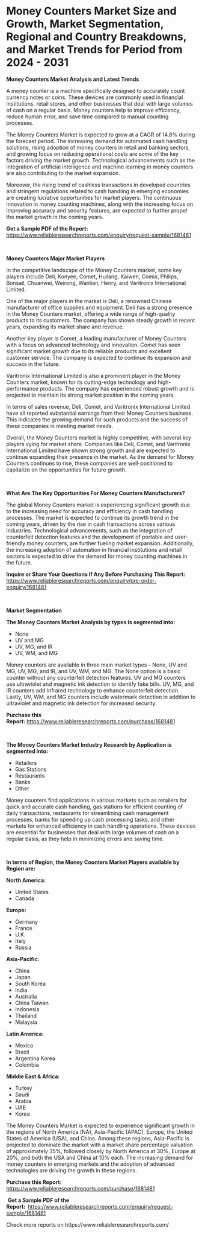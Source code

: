 <p><h1>Money Counters Market Size and Growth, Market Segmentation, Regional and Country Breakdowns, and Market Trends for Period from 2024 -  2031</h1></p><p><strong>Money Counters Market Analysis and Latest Trends</strong></p>
<p><p>A money counter is a machine specifically designed to accurately count currency notes or coins. These devices are commonly used in financial institutions, retail stores, and other businesses that deal with large volumes of cash on a regular basis. Money counters help to improve efficiency, reduce human error, and save time compared to manual counting processes.</p><p>The Money Counters Market is expected to grow at a CAGR of 14.8% during the forecast period. The increasing demand for automated cash handling solutions, rising adoption of money counters in retail and banking sectors, and growing focus on reducing operational costs are some of the key factors driving the market growth. Technological advancements such as the integration of artificial intelligence and machine learning in money counters are also contributing to the market expansion.</p><p>Moreover, the rising trend of cashless transactions in developed countries and stringent regulations related to cash handling in emerging economies are creating lucrative opportunities for market players. The continuous innovation in money counting machines, along with the increasing focus on improving accuracy and security features, are expected to further propel the market growth in the coming years.</p></p>
<p><strong>Get a Sample PDF of the Report:&nbsp;</strong> <a href="https://www.reliableresearchreports.com/enquiry/request-sample/1681481">https://www.reliableresearchreports.com/enquiry/request-sample/1681481</a></p>
<p>&nbsp;</p>
<p><strong>Money Counters Major Market Players</strong></p>
<p><p>In the competitive landscape of the Money Counters market, some key players include Deli, Konyee, Comet, Huilang, Kaiwen, Comix, Philips, Bonsail, Chuanwei, Weirong, Wanlian, Henry, and Varitronix International Limited. </p><p>One of the major players in the market is Deli, a renowned Chinese manufacturer of office supplies and equipment. Deli has a strong presence in the Money Counters market, offering a wide range of high-quality products to its customers. The company has shown steady growth in recent years, expanding its market share and revenue.</p><p>Another key player is Comet, a leading manufacturer of Money Counters with a focus on advanced technology and innovation. Comet has seen significant market growth due to its reliable products and excellent customer service. The company is expected to continue its expansion and success in the future.</p><p>Varitronix International Limited is also a prominent player in the Money Counters market, known for its cutting-edge technology and high-performance products. The company has experienced robust growth and is projected to maintain its strong market position in the coming years.</p><p>In terms of sales revenue, Deli, Comet, and Varitronix International Limited have all reported substantial earnings from their Money Counters business. This indicates the growing demand for such products and the success of these companies in meeting market needs.</p><p>Overall, the Money Counters market is highly competitive, with several key players vying for market share. Companies like Deli, Comet, and Varitronix International Limited have shown strong growth and are expected to continue expanding their presence in the market. As the demand for Money Counters continues to rise, these companies are well-positioned to capitalize on the opportunities for future growth.</p></p>
<p>&nbsp;</p>
<p><strong>What Are The Key Opportunities For Money Counters Manufacturers?</strong></p>
<p><p>The global Money Counters market is experiencing significant growth due to the increasing need for accuracy and efficiency in cash handling processes. The market is expected to continue its growth trend in the coming years, driven by the rise in cash transactions across various industries. Technological advancements, such as the integration of counterfeit detection features and the development of portable and user-friendly money counters, are further fueling market expansion. Additionally, the increasing adoption of automation in financial institutions and retail sectors is expected to drive the demand for money counting machines in the future.</p></p>
<p><strong>Inquire or Share Your Questions If Any Before Purchasing This Report:</strong> <a href="https://www.reliableresearchreports.com/enquiry/pre-order-enquiry/1681481">https://www.reliableresearchreports.com/enquiry/pre-order-enquiry/1681481</a></p>
<p>&nbsp;</p>
<p><strong>Market Segmentation</strong></p>
<p><strong>The Money Counters Market Analysis by types is segmented into:</strong></p>
<p><ul><li>None</li><li>UV and MG</li><li>UV, MG, and IR</li><li>UV, WM, and MG</li></ul></p>
<p><p>Money counters are available in three main market types - None, UV and MG, UV, MG, and IR, and UV, WM, and MG. The None option is a basic counter without any counterfeit detection features. UV and MG counters use ultraviolet and magnetic ink detection to identify fake bills. UV, MG, and IR counters add infrared technology to enhance counterfeit detection. Lastly, UV, WM, and MG counters include watermark detection in addition to ultraviolet and magnetic ink detection for increased security.</p></p>
<p><strong>Purchase this Report:&nbsp;</strong><a href="https://www.reliableresearchreports.com/purchase/1681481">https://www.reliableresearchreports.com/purchase/1681481</a></p>
<p>&nbsp;</p>
<p><strong>The Money Counters Market Industry Research by Application is segmented into:</strong></p>
<p><ul><li>Retailers</li><li>Gas Stations</li><li>Restaurants</li><li>Banks</li><li>Other</li></ul></p>
<p><p>Money counters find applications in various markets such as retailers for quick and accurate cash handling, gas stations for efficient counting of daily transactions, restaurants for streamlining cash management processes, banks for speeding up cash processing tasks, and other markets for enhanced efficiency in cash handling operations. These devices are essential for businesses that deal with large volumes of cash on a regular basis, as they help in minimizing errors and saving time.</p></p>
<p>&nbsp;</p>
<p><strong>In terms of Region, the Money Counters Market Players available by Region are:</strong></p>
<p>
    <p> <strong> North America: </strong>
        <ul>
            <li>United States</li>
            <li>Canada</li>
        </ul>
        </p> 
    <p> <strong> Europe: </strong>
        <ul>
            <li>Germany</li>
            <li>France</li>
            <li>U.K.</li>
            <li>Italy</li>
            <li>Russia</li>
        </ul>
        </p> 
    <p> <strong> Asia-Pacific: </strong>
        <ul>
            <li>China</li>
            <li>Japan</li>
            <li>South Korea</li>
            <li>India</li>
            <li>Australia</li>
            <li>China Taiwan</li>
            <li>Indonesia</li>
            <li>Thailand</li>
            <li>Malaysia</li>
        </ul>
        </p> 
    <p> <strong> Latin America: </strong>
        <ul>
            <li>Mexico</li>
            <li>Brazil</li>
            <li>Argentina Korea</li>
            <li>Colombia</li>
        </ul>
        </p> 
    <p> <strong> Middle East & Africa: </strong>
        <ul>
            <li>Turkey</li>
            <li>Saudi</li>
            <li>Arabia</li>
            <li>UAE</li>
            <li>Korea</li>
        </ul>
    </p>
    </p>
<p><p>The Money Counters Market is expected to experience significant growth in the regions of North America (NA), Asia-Pacific (APAC), Europe, the United States of America (USA), and China. Among these regions, Asia-Pacific is projected to dominate the market with a market share percentage valuation of approximately 35%, followed closely by North America at 30%, Europe at 20%, and both the USA and China at 10% each. The increasing demand for money counters in emerging markets and the adoption of advanced technologies are driving the growth in these regions.</p></p>
<p><strong>Purchase this Report: </strong><a href="https://www.reliableresearchreports.com/purchase/1681481">https://www.reliableresearchreports.com/purchase/1681481</a></p>
<p>&nbsp;<strong>Get a Sample PDF of the Report:&nbsp;&nbsp;</strong><a href="https://www.reliableresearchreports.com/enquiry/request-sample/1681481">https://www.reliableresearchreports.com/enquiry/request-sample/1681481</a></p>
<p><strong></strong></p>
<p>Check more reports on https://www.reliableresearchreports.com/</p>
